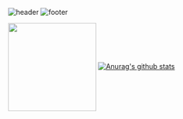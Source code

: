 ![header](https://capsule-render.vercel.app/api?type=waving&color=7F7FD5&text=%20DreamCoffee%20%20&height=200&fontSize=90&fontColor=ffffff)
![footer](https://capsule-render.vercel.app/api?section=footer&type=waving&color=7F7FD5)

<img align="center" style="height:180px" src="https://github-readme-stats.vercel.app/api/top-langs/?username='정주원'&layout=compact" /></a> 
[![Anurag's github stats](https://github-readme-stats.vercel.app/api?username=dreamcoffee)](https://github.com/anuraghazra/github-readme-stats)
